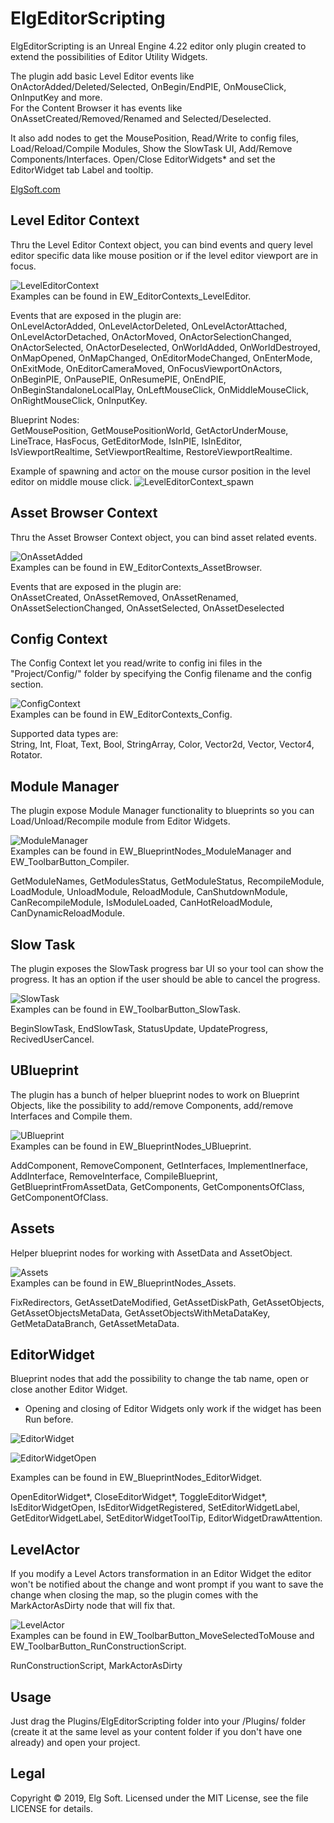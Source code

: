 # ElgEditorScripting

ElgEditorScripting is an Unreal Engine 4.22 editor only plugin created to extend the possibilities of Editor Utility Widgets. 

The plugin add basic Level Editor events like OnActorAdded/Deleted/Selected, OnBegin/EndPIE, OnMouseClick, OnInputKey and more.<br>
For the Content Browser it has events like OnAssetCreated/Removed/Renamed and Selected/Deselected.

It also add nodes to get the MousePosition, Read/Write to config files, Load/Reload/Compile Modules, Show the SlowTask UI, Add/Remove Components/Interfaces. Open/Close EditorWidgets* and set the EditorWidget tab Label and tooltip.

[ElgSoft.com](http://elgsoft.com/ccount/click.php?id=main)

## Level Editor Context

Thru the Level Editor Context object, you can bind events and query level editor specific data like mouse position or if the level editor viewport are in focus.

![LevelEditorContext](https://elgsoft.com/Images/EditorScripting/LEC_OnActorSelectionChanged.png)<br>
Examples can be found in EW_EditorContexts_LevelEditor.

Events that are exposed in the plugin are:<br>
OnLevelActorAdded, OnLevelActorDeleted, OnLevelActorAttached, OnLevelActorDetached, OnActorMoved, OnActorSelectionChanged, OnActorSelected, OnActorDeselected, OnWorldAdded, OnWorldDestroyed, OnMapOpened, OnMapChanged, OnEditorModeChanged, OnEnterMode, OnExitMode, OnEditorCameraMoved, OnFocusViewportOnActors, OnBeginPIE, OnPausePIE, OnResumePIE, OnEndPIE, OnBeginStandaloneLocalPlay, OnLeftMouseClick, OnMiddleMouseClick, OnRightMouseClick, OnInputKey.

Blueprint Nodes:<br>
GetMousePosition, GetMousePositionWorld, GetActorUnderMouse, LineTrace, HasFocus, GetEditorMode, IsInPIE, IsInEditor, IsViewportRealtime, SetViewportRealtime, RestoreViewportRealtime.

Example of spawning and actor on the mouse cursor position in the level editor on middle mouse click.
![LevelEditorContext_spawn](https://elgsoft.com/Images/EditorScripting/LEC_SpawnOnClick.png)<br>

## Asset Browser Context
Thru the Asset Browser Context object, you can bind asset related events.

![OnAssetAdded](https://elgsoft.com/Images/EditorScripting/CBC_OnAssetAdded.png)<br>
Examples can be found in EW_EditorContexts_AssetBrowser.

Events that are exposed in the plugin are:<br>
OnAssetCreated, OnAssetRemoved, OnAssetRenamed, OnAssetSelectionChanged, OnAssetSelected, OnAssetDeselected

## Config Context
The Config Context let you read/write to config ini files in the "Project/Config/" folder by specifying the Config filename and the config section.

![ConfigContext](https://elgsoft.com/Images/EditorScripting/CC_ReadInt.png)<br>
Examples can be found in EW_EditorContexts_Config.

Supported data types are:<br>
String, Int, Float, Text, Bool, StringArray, Color, Vector2d, Vector, Vector4, Rotator.


## Module Manager
The plugin expose Module Manager functionality to blueprints so you can Load/Unload/Recompile module from Editor Widgets.

![ModuleManager](https://elgsoft.com/Images/EditorScripting/ModuleManager_Recompile.png)<br>
Examples can be found in EW_BlueprintNodes_ModuleManager and EW_ToolbarButton_Compiler.

GetModuleNames, GetModulesStatus, GetModuleStatus, RecompileModule, LoadModule, UnloadModule, ReloadModule, CanShutdownModule, CanRecompileModule, IsModuleLoaded, CanHotReloadModule, CanDynamicReloadModule.


## Slow Task
The plugin exposes the SlowTask progress bar UI so your tool can show the progress. It has an option if the user should be able to cancel the progress.

![SlowTask](https://elgsoft.com/Images/EditorScripting/slowtask.gif)<br>
Examples can be found in EW_ToolbarButton_SlowTask.

BeginSlowTask, EndSlowTask, StatusUpdate, UpdateProgress, RecivedUserCancel.


## UBlueprint
The plugin has a bunch of helper blueprint nodes to work on Blueprint Objects, like the possibility to add/remove Components, add/remove Interfaces and Compile them.

![UBlueprint](https://elgsoft.com/Images/EditorScripting/Ublueprint_add_remove_component.png)<br>
Examples can be found in EW_BlueprintNodes_UBlueprint.

AddComponent, RemoveComponent, GetInterfaces, ImplementInerface, AddInterface, RemoveInterface, CompileBlueprint, GetBlueprintFromAssetData, GetComponents, GetComponentsOfClass, GetComponentOfClass.

## Assets
Helper blueprint nodes for working with AssetData and AssetObject.

![Assets](https://elgsoft.com/Images/EditorScripting/asset_nodes.png)<br>
Examples can be found in EW_BlueprintNodes_Assets.

FixRedirectors, GetAssetDateModified, GetAssetDiskPath, GetAssetObjects, GetAssetObjectsMetaData, 
GetAssetObjectsWithMetaDataKey, GetMetaDataBranch, GetAssetMetaData.

## EditorWidget
Blueprint nodes that add the possibility to change the tab name, open or close another Editor Widget.
* Opening and closing of Editor Widgets only work if the widget has been Run before.

![EditorWidget](https://elgsoft.com/Images/EditorScripting/EditorWidgetToggle.gif)<br>

![EditorWidgetOpen](https://elgsoft.com/Images/EditorScripting/BP_OpenEditorWidget_smaller.png)<br>

Examples can be found in EW_BlueprintNodes_EditorWidget.

OpenEditorWidget*, CloseEditorWidget*, ToggleEditorWidget*, IsEditorWidgetOpen, IsEditorWidgetRegistered, SetEditorWidgetLabel, 
GetEditorWidgetLabel, SetEditorWidgetToolTip, EditorWidgetDrawAttention.

## LevelActor
If you modify a Level Actors transformation in an Editor Widget the editor won't be notified about the change and wont prompt if you want to save the change when closing the map, so the plugin comes with the MarkActorAsDirty node that will fix that.

![LevelActor](https://elgsoft.com/Images/EditorScripting/levelactor_nodes.png)<br>
Examples can be found in EW_ToolbarButton_MoveSelectedToMouse and EW_ToolbarButton_RunConstructionScript.

RunConstructionScript, MarkActorAsDirty


## Usage
Just drag the Plugins/ElgEditorScripting folder into your <YourGameProject>/Plugins/ folder (create it at the same level as your content folder if you don't have one already) and open your project.

  
## Legal
Copyright © 2019, Elg Soft. Licensed under the MIT License, see the file LICENSE for details.
